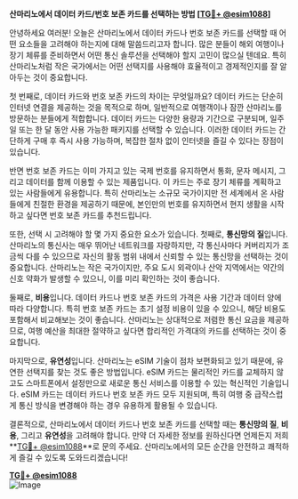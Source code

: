 **산마리노에서 데이터 카드/번호 보존 카드를 선택하는 방법 [[TG💪+ @esim1088](https://t.me/s/esim1088)]**

안녕하세요 여러분! 오늘은 산마리노에서 데이터 카드나 번호 보존 카드를 선택할 때 어떤 요소들을 고려해야 하는지에 대해 말씀드리고자 합니다. 많은 분들이 해외 여행이나 장기 체류를 준비하면서 어떤 통신 솔루션을 선택해야 할지 고민이 많으실 텐데요. 특히 산마리노처럼 작은 국가에서는 어떤 선택지를 사용해야 효율적이고 경제적인지를 잘 알아두는 것이 중요합니다.

첫 번째로, 데이터 카드와 번호 보존 카드의 차이는 무엇일까요? 데이터 카드는 단순히 인터넷 연결을 제공하는 것을 목적으로 하며, 일반적으로 여행객이나 잠깐 산마리노를 방문하는 분들에게 적합합니다. 데이터 카드는 다양한 용량과 기간으로 구분되며, 일주일 또는 한 달 동안 사용 가능한 패키지를 선택할 수 있습니다. 이러한 데이터 카드는 간단하게 구매 후 즉시 사용 가능하며, 복잡한 절차 없이 인터넷을 즐길 수 있다는 장점이 있습니다.

반면 번호 보존 카드는 이미 가지고 있는 국제 번호를 유지하면서 통화, 문자 메시지, 그리고 데이터를 함께 이용할 수 있는 제품입니다. 이 카드는 주로 장기 체류를 계획하고 있는 사람들에게 유용합니다. 특히 산마리노는 소규모 국가이지만 전 세계에서 온 사람들에게 친절한 환경을 제공하기 때문에, 본인만의 번호를 유지하면서 현지 생활을 시작하고 싶다면 번호 보존 카드를 추천드립니다.

또한, 선택 시 고려해야 할 몇 가지 중요한 요소가 있습니다. 첫째로, **통신망의 질**입니다. 산마리노의 통신사는 매우 뛰어난 네트워크를 자랑하지만, 각 통신사마다 커버리지가 조금씩 다를 수 있으므로 자신의 활동 범위 내에서 신뢰할 수 있는 통신망을 선택하는 것이 중요합니다. 산마리노는 작은 국가이지만, 주요 도시 외곽이나 산악 지역에서는 약간의 신호 약화가 발생할 수 있으니, 이를 미리 확인하는 것이 좋습니다.

둘째로, **비용**입니다. 데이터 카드나 번호 보존 카드의 가격은 사용 기간과 데이터 양에 따라 다양합니다. 특히 번호 보존 카드는 초기 설정 비용이 있을 수 있으니, 해당 비용도 포함해서 비교해보는 것이 좋습니다. 산마리노는 상대적으로 저렴한 통신 요금을 제공하므로, 여행 예산을 최대한 절약하고 싶다면 합리적인 가격대의 카드를 선택하는 것이 중요합니다.

마지막으로, **유연성**입니다. 산마리노는 eSIM 기술이 점차 보편화되고 있기 때문에, 유연한 선택지를 찾는 것도 좋은 방법입니다. eSIM 카드는 물리적인 카드를 교체하지 않고도 스마트폰에서 설정만으로 새로운 통신 서비스를 이용할 수 있는 혁신적인 기술입니다. eSIM 카드는 데이터 카드나 번호 보존 카드 모두 지원되며, 특히 여행 중 급작스럽게 통신 방식을 변경해야 하는 경우 유용하게 활용될 수 있습니다.

결론적으로, 산마리노에서 데이터 카드나 번호 보존 카드를 선택할 때는 **통신망의 질**, **비용**, 그리고 **유연성**을 고려해야 합니다. 만약 더 자세한 정보를 원하신다면 언제든지 저희 **[TG💪+ @esim1088](https://t.me/s/esim1088)**로 문의 주세요. 산마리노에서의 모든 순간을 안전하고 쾌적하게 즐길 수 있도록 도와드리겠습니다!

**[TG💪+ @esim1088](https://t.me/s/esim1088)**  
![Image](https://i.postimg.cc/Y0z9fWf4/image.png)